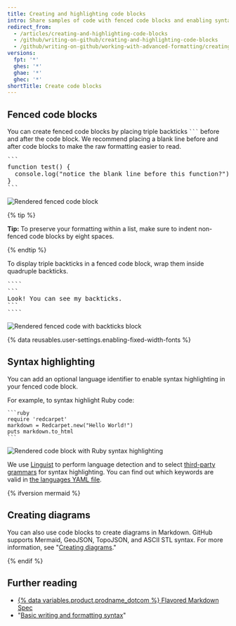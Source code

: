 ```yaml
---
title: Creating and highlighting code blocks
intro: Share samples of code with fenced code blocks and enabling syntax highlighting.
redirect_from:
  - /articles/creating-and-highlighting-code-blocks
  - /github/writing-on-github/creating-and-highlighting-code-blocks
  - /github/writing-on-github/working-with-advanced-formatting/creating-and-highlighting-code-blocks
versions:
  fpt: '*'
  ghes: '*'
  ghae: '*'
  ghec: '*'
shortTitle: Create code blocks
---
```


## Fenced code blocks

You can create fenced code blocks by placing triple backticks <code>\`\`\`</code> before and after the code block. We recommend placing a blank line before and after code blocks to make the raw formatting easier to read.

<pre>
```
function test() {
  console.log("notice the blank line before this function?");
}
```
</pre>

![Rendered fenced code block](/assets/images/help/writing/fenced-code-block-rendered.png)

{% tip %}

**Tip:** To preserve your formatting within a list, make sure to indent non-fenced code blocks by eight spaces.

{% endtip %}

To display triple backticks in a fenced code block, wrap them inside quadruple backticks.


<pre>
````
```
Look! You can see my backticks.
```
````
</pre>

![Rendered fenced code with backticks block](/assets/images/help/writing/fenced-code-show-backticks-rendered.png)

{% data reusables.user-settings.enabling-fixed-width-fonts %}

## Syntax highlighting

<!-- If you make changes to this feature, check whether any of the changes affect languages listed in /get-started/learning-about-github/github-language-support. If so, please update the language support article accordingly. -->

You can add an optional language identifier to enable syntax highlighting in your fenced code block.

For example, to syntax highlight Ruby code:

    ```ruby
    require 'redcarpet'
    markdown = Redcarpet.new("Hello World!")
    puts markdown.to_html
    ```

![Rendered code block with Ruby syntax highlighting](/assets/images/help/writing/code-block-syntax-highlighting-rendered.png)

We use [Linguist](https://github.com/github/linguist) to perform language detection and to select [third-party grammars](https://github.com/github/linguist/blob/master/vendor/README.md) for syntax highlighting. You can find out which keywords are valid in [the languages YAML file](https://github.com/github/linguist/blob/master/lib/linguist/languages.yml).

{% ifversion mermaid %}
## Creating diagrams

You can also use code blocks to create diagrams in Markdown. GitHub supports Mermaid, GeoJSON, TopoJSON, and ASCII STL syntax. For more information, see "[Creating diagrams](/get-started/writing-on-github/working-with-advanced-formatting/creating-diagrams)."

{% endif %}
## Further reading

- [{% data variables.product.prodname_dotcom %} Flavored Markdown Spec](https://github.github.com/gfm/)
- "[Basic writing and formatting syntax](/get-started/writing-on-github/getting-started-with-writing-and-formatting-on-github/basic-writing-and-formatting-syntax)"
